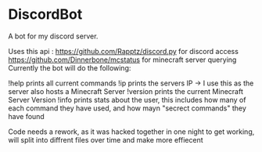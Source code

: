 # DiscordBot
<p>
A bot for my discord server.

Uses this api : https://github.com/Rapptz/discord.py for discord access
				https://github.com/Dinnerbone/mcstatus for minecraft server querying
Currently the bot will do the following:

!help     prints all current commands
!ip       prints the servers IP -> I use this as the server also hosts a Minecraft Server
!version  prints the current Minecraft Server Version
!info     prints stats about the user, this includes how many of each command they have used, and how mayn "secrect commands" they have found

Code needs a rework, as it was hacked together in one night to get working, will split into diffrent files over time and make more effiecent 
</p>